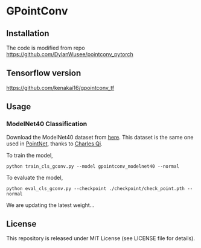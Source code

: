 # GPointConv
## Installation
The code is modified from repo https://github.com/DylanWusee/pointconv_pytorch

## Tensorflow version
https://github.com/kenakai16/gpointconv_tf

## Usage
### ModelNet40 Classification

Download the ModelNet40 dataset from [here](https://shapenet.cs.stanford.edu/media/modelnet40_normal_resampled.zip). This dataset is the same one used in [PointNet](https://arxiv.org/abs/1612.00593), thanks to [Charles Qi](https://github.com/charlesq34/pointnet).

To train the model,
```
python train_cls_gconv.py --model gpointconv_modelnet40 --normal
```

To evaluate the model,
```
python eval_cls_gconv.py --checkpoint ./checkpoint/check_point.pth --normal
```
We are updating the latest weight...
## License
This repository is released under MIT License (see LICENSE file for details).



